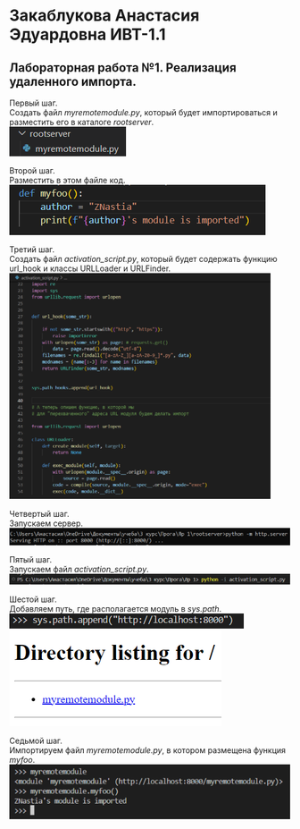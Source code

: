 # Закаблукова Анастасия Эдуардовна ИВТ-1.1
## Лабораторная работа №1. Реализация удаленного импорта.

Первый шаг.  
Создать файл *myremotemodule.py*, который будет импортироваться и разместить его в каталоге *rootserver*.  
![](image_report/pic1.png)

Второй шаг.  
Разместить в этом файле код.  
![](image_report/pic2.png)

Третий шаг.  
Создать файл *activation_script.py*, который будет содержать функцию url_hook и классы URLLoader и URLFinder.  
![](image_report/pic3.png)

Четвертый шаг.  
Запускаем сервер.  
![](image_report/pic4.png)

Пятый шаг.  
Запускаем файл *activation_script.py*.  
![](image_report/pic5.png)

Шестой шаг.  
Добавляем путь, где располагается модуль в *sys.path*.  
![](image_report/pic6.png)
![](image_report/pic7.png)

Седьмой шаг.  
Импортируем файл *myremotemodule.py*, в котором размещена функция *myfoo*.  
![](image_report/pic8.png)
